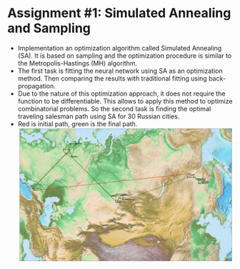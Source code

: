 # Assignment #1: Simulated Annealing and Sampling
* Implementation an optimization algorithm called Simulated Annealing (SA). It is based on sampling and the optimization procedure is similar to the Metropolis-Hastings (MH) algorithm.
* The first task is fitting the neural network using SA as an optimization method. Then comparing the results with traditional fitting using back-propagation.
* Due to the nature of this optimization approach, it does not require the function to be differentiable. This allows to apply this method to optimize combinatorial problems. So the second task is finding the optimal traveling salesman path using SA for 30 Russian cities.
* Red is initial path, green is the final path.
![alt text](/initial-and-final-paths.png)
